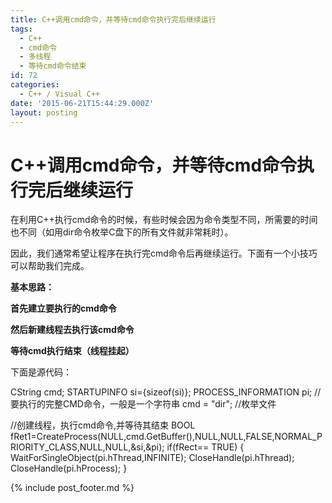 ```yaml
---
title: C++调用cmd命令，并等待cmd命令执行完后继续运行
tags:
  - C++
  - cmd命令
  - 多线程
  - 等待cmd命令结束
id: 72
categories:
  - C++ / Visual C++
date: '2015-06-21T15:44:29.000Z'
layout: posting
---
```


# C++调用cmd命令，并等待cmd命令执行完后继续运行

在利用C++执行cmd命令的时候，有些时候会因为命令类型不同，所需要的时间也不同（如用dir命令枚举C盘下的所有文件就非常耗时）。

因此，我们通常希望让程序在执行完cmd命令后再继续运行。下面有一个小技巧可以帮助我们完成。

**基本思路：**

**首先建立要执行的cmd命令**

**然后新建线程去执行该cmd命令**

**等待cmd执行结束（线程挂起）**

下面是源代码：

CString cmd; STARTUPINFO si={sizeof(si)}; PROCESS_INFORMATION pi; //要执行的完整CMD命令，一般是一个字符串 cmd = "dir"; //枚举文件

//创建线程，执行cmd命令,并等待其结束 BOOL fRet1=CreateProcess(NULL,cmd.GetBuffer(),NULL,NULL,FALSE,NORMAL_PRIORITY_CLASS,NULL,NULL,&si,&pi); if(fRect== TRUE) { WaitForSingleObject(pi.hThread,INFINITE); CloseHandle(pi.hThread); CloseHandle(pi.hProcess); }</pre>  



{% include post_footer.md %}